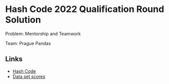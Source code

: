 # Hash Code 2022 Qualification Round Solution

Problem: Mentorship and Teamwork

Team: Prague Pandas

## Links

- [Hash Code](https://codingcompetitions.withgoogle.com/hashcode)
- [Data set scores](https://docs.google.com/spreadsheets/d/1s1fXwgTCzaa6YzUuQo8GxOJUg9EkOSE1ZTBagpuev0A/edit?usp=sharing)
